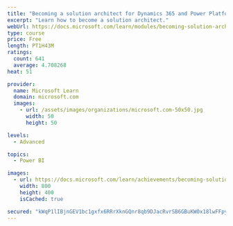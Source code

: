 ```yaml
---
title: "Becoming a solution architect for Dynamics 365 and Power Platform"
excerpt: "Learn how to become a solution architect."
webUrl: https://docs.microsoft.com/learn/modules/becoming-solution-architect/
type: course
price: Free
length: PT1H43M
ratings:
  count: 641
  average: 4.708268
heat: 51

provider:
  name: Microsoft Learn
  domain: microsoft.com
  images:
    - url: /assets/images/organizations/microsoft.com-50x50.jpg
      width: 50
      height: 50

levels:
  - Advanced

topics:
  - Power BI

images:
  - url: https://docs.microsoft.com/learn/achievements/becoming-solution-architect-social.png
    width: 800
    height: 400
    isCached: true

secured: "kWqP1lIBjnGEV1bc1gxfx6RRrXknGQnr8qb9DJacRvrSB6GBuKW0x18lwFFpyk4IfSyXI1tFRnjH7f0f2vR9awseCueDcz2QsJYJTz8VGyaBGvNwG/xtr72pC1HhhtLNYi74FfP/GSiKaUYCNVpO7CxZEM0vpx+bXFKYuCaxKZ/NulHyRIYvoVmmP2FecZWTRbY4g5jBrxeWoVBiMdwD6N0TiwIXNu1rhAPJJEDdEK3CrIcPIB+ShM7n10iqef2ZTGcLsBr8uSneoprP+tIcnKOQNQwt+odzKu8gIV81jZOldXYJi5Vdk2AolVuz9OWaxQpEaBm+ovqmiofsskcJ2fzwlMZaqy6NyCS96T/oOFhEsMkbeyuW012uufr7WlRu2jdOQ94TCYvprMNxDJ8DVzyMpTrJAg+OGcgpS0acMBU=;jK62PK0IX9KOnvv8VgwQCQ=="
---
```


